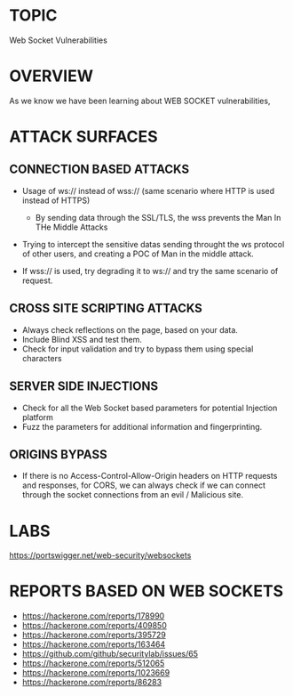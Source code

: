 # TOPIC
Web Socket Vulnerabilities

# OVERVIEW
As we know we have been learning about WEB SOCKET vulnerabilities,

# ATTACK SURFACES

## CONNECTION BASED ATTACKS 
- Usage of ws:// instead of wss:// (same scenario where HTTP is used instead of HTTPS)
	- By sending data through the SSL/TLS, the wss prevents the Man In THe Middle Attacks
- Trying to intercept the sensitive datas sending throught the ws protocol of other users, and creating a POC of
Man in the middle attack.

- If wss:// is used, try degrading it to ws:// and try the same scenario of request.

## CROSS SITE SCRIPTING ATTACKS
- Always check reflections on the page, based on your data.
- Include Blind XSS and test them.
- Check for input validation and try to bypass them using special characters

## SERVER SIDE INJECTIONS
- Check for all the Web Socket based parameters for potential Injection platform
- Fuzz the parameters for additional information and fingerprinting.

## ORIGINS BYPASS
- If there is no Access-Control-Allow-Origin headers on HTTP requests and responses, for CORS, we can always check
if we can connect through the socket connections from an evil / Malicious site.

# LABS
https://portswigger.net/web-security/websockets

# REPORTS BASED ON WEB SOCKETS
- https://hackerone.com/reports/178990
- https://hackerone.com/reports/409850
- https://hackerone.com/reports/395729
- https://hackerone.com/reports/163464
- https://github.com/github/securitylab/issues/65
- https://hackerone.com/reports/512065
- https://hackerone.com/reports/1023669
- https://hackerone.com/reports/86283

